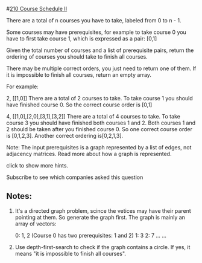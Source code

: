 #[210 Course Schedule II](https://leetcode.com/problems/course-schedule-ii/)

There are a total of n courses you have to take, labeled from 0 to n - 1.

Some courses may have prerequisites, for example to take course 0 you have to first take course 1, which is expressed as a pair: [0,1]

Given the total number of courses and a list of prerequisite pairs, return the ordering of courses you should take to finish all courses.

There may be multiple correct orders, you just need to return one of them. If it is impossible to finish all courses, return an empty array.

For example:

2, [[1,0]]
There are a total of 2 courses to take. To take course 1 you should have finished course 0. So the correct course order is [0,1]

4, [[1,0],[2,0],[3,1],[3,2]]
There are a total of 4 courses to take. To take course 3 you should have finished both courses 1 and 2. Both courses 1 and 2 should be taken after you finished course 0. So one correct course order is [0,1,2,3]. Another correct ordering is[0,2,1,3].

Note:
The input prerequisites is a graph represented by a list of edges, not adjacency matrices. Read more about how a graph is represented.

click to show more hints.

Subscribe to see which companies asked this question


## Notes:
1.	It's a directed graph problem, scince the vetices may have their parent pointing at them. So generate the graph first.
	The graph is mainly an array of vectors:

	0: 1, 2 (Course 0 has two prerequisites: 1 and 2)
	1: 3
	2: 7
	...
	...

2.	Use depth-first-search to check if the graph contains a circle. If yes, it means "it is impossible to finish all courses".
